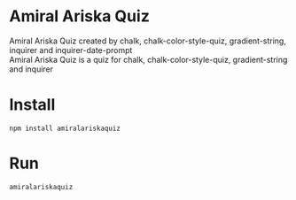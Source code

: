 # Amiral Ariska Quiz
Amiral Ariska Quiz created by chalk, chalk-color-style-quiz, gradient-string, inquirer and inquirer-date-prompt<br>
Amiral Ariska Quiz is a quiz for chalk, chalk-color-style-quiz, gradient-string and inquirer
# Install
`npm install amiralariskaquiz`
# Run
`amiralariskaquiz`